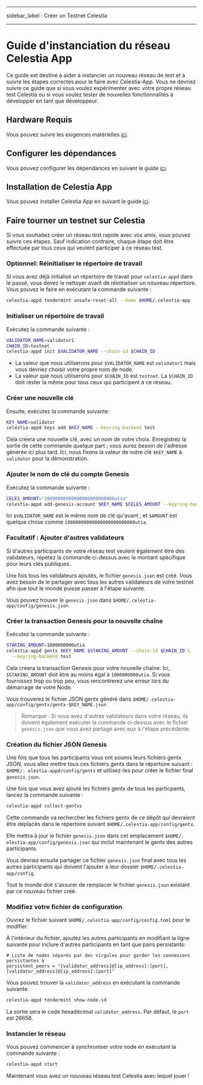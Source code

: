 - - -
sidebar_label : Créer un Testnet Celestia
- - -

# Guide d'instanciation du réseau Celestia App

Ce guide est destiné à aider à instancier un nouveau réseau de test et à suivre les étapes correctes pour le faire avec Celestia-App. Vous ne devriez suivre ce guide que si vous voulez expérimenter avec votre propre réseau test Celestia ou si vous voulez tester de nouvelles fonctionnalités à développer en tant que développeur.

## Hardware Requis

Vous pouvez suivre les exigences matérielles [ici](../nodes/validator-node.md#hardware-requirements).

## Configurer les dépendances

Vous pouvez configurer les dépendances en suivant le guide [ici](./environment.md).

## Installation de Celestia App

Vous pouvez installer Celestia App en suivant le guide [ici](./celestia-app.md).

## Faire tourner un testnet sur Celestia

Si vous souhaitez créer un réseau test rapide avec vos amis, vous pouvez suivre ces étapes. Sauf indication contraire, chaque étape doit être effectuée par tous ceux qui veulent participer à ce réseau test.

### Optionnel: Réinitialiser le répertoire de travail

Si vous avez déjà initialisé un répertoire de travail pour `celestia-appd` dans le passé, vous devez le nettoyer avant de réinitialiser un nouveau répertoire. Vous pouvez le faire en exécutant la commande suivante :

```sh
celestia-appd tendermint unsafe-reset-all --home $HOME/.celestia-app
```

### Initialiser un répertoire de travail

Exécutez la commande suivante :

```sh
VALIDATOR_NAME=validator1
CHAIN_ID=testnet
celestia-appd init $VALIDATOR_NAME --chain-id $CHAIN_ID
```

* La valeur que nous utiliserons pour `$VALIDATOR_NAME` est `validator1` mais vous devriez choisir votre propre nom de node.
* La valeur que nous utiliserons pour `$CHAIN_ID` est `testnet`. La `$CHAIN_ID` doit rester la même pour tous ceux qui participent à ce réseau.

### Créer une nouvelle clé

Ensuite, exécutez la commande suivante:

```sh
KEY_NAME=validator
celestia-appd keys add $KEY_NAME --keyring-backend test
```

Cela créera une nouvelle clé, avec un nom de votre choix. Enregistrez la sortie de cette commande quelque part ; vous aurez besoin de l'adresse générée ici plus tard. Ici, nous fixons la valeur de notre clé `$KEY_NAME` à `validator` pour la démonstration.

### Ajouter le nom de clé du compte Genesis

Exécutez la commande suivante :

```sh
CELES_AMOUNT="10000000000000000000000000utia"
celestia-appd add-genesis-account $KEY_NAME $CELES_AMOUNT --keyring-backend test
```

Ici `$VALIDATOR_NAME` est le même nom de clé qu'avant ; et `$AMOUNT` est quelque chose comme `10000000000000000000000000utia`.

### Facultatif : Ajouter d'autres validateurs

Si d'autres participants de votre réseau test veulent également être des validateurs, répétez la commande ci-dessus avec le montant spécifique pour leurs clés publiques.

Une fois tous les validateurs ajoutés, le fichier `genesis.json` est créé. Vous avez besoin de le partager avec tous les autres validateurs de votre testnet afin que tout le monde puisse passer à l'étape suivante.

Vous pouvez trouver le `genesis.json` dans `$HOME/.celestia-app/config/genesis.json`

### Créer la transaction Genesis pour la nouvelle chaîne

Exécutez la commande suivante :

```sh
STAKING_AMOUNT=1000000000utia
celestia-appd gentx $KEY_NAME $STAKING_AMOUNT --chain-id $CHAIN_ID \
  --keyring-backend test
```

Cela créera la transaction Genesis pour votre nouvelle chaîne. Ici, `$STAKING_AMOUNT` doit être au moins égal à `1000000000utia`. Si vous fournissez trop ou trop peu, vous rencontrerez une erreur lors du démarrage de votre Node.

Vous trouverez le fichier JSON gentx généré dans `$HOME/.celestia-
app/config/gentx/gentx-$KEY_NAME.json`

> Remarque : Si vous avez d'autres validateurs dans votre réseau, ils doivent également exécuter la commande ci-dessus avec le fichier `genesis.json` que vous avez partagé avec eux à l'étape précédente.

### Création du fichier JSON Genesis

Une fois que tous les participants vous ont soumis leurs fichiers gentx JSON, vous allez mettre tous ces fichiers gentx dans le répertoire suivant : `$HOME/. elestia-appd/config/gentx` et utilisez-les pour créer le fichier final `genesis.json`.

Une fois que vous avez ajouté les fichiers gentx de tous les particpants, lancez la commande suivante :

```sh
celestia-appd collect-gentxs
```

Cette commande va rechercher les fichiers gentx de ce dépôt qui devraient être déplacés dans le répertoire suivant `$HOME/.celestia-app/config/gentx`.

Elle mettra à jour le fichier `genesis.json` dans cet emplacement `$HOME/. elestia-app/config/genesis.json` qui inclut maintenant le gentx des autres participants.

Vous devriez ensuite partager ce fichier `genesis.json` final avec tous les autres participants qui doivent l'ajouter à leur dossier `$HOME/.celestia-app/config`.

Tout le monde doit s'assurer de remplacer le fichier `genesis.json` existant par ce nouveau fichier créé.

### Modifiez votre fichier de configuration

Ouvrez le fichier suivant `$HOME/.celestia-app/config/config.toml` pour le modifier.

À l'intérieur du fichier, ajoutez les autres participants en modifiant la ligne suivante pour inclure d'autres participants en tant que pairs persistants:

```text
# Liste de nodes séparés par des virgules pour garder les connexions persistantes à
persistent_peers = "[validator_address]@[ip_address]:[port],[validator_address]@[ip_address]:[port]"
```

Vous pouvez trouver la `validator_address` en exécutant la commande suivante:

```sh
celestia-appd tendermint show-node-id
```

La sortie sera le code hexadécimal `validator_address`. Par défaut, le `port` est 26656.

### Instancier le réseau

Vous pouvez commencer à synchroniser votre node en exécutant la commande suivante :

```sh
celestia-appd start
```

Maintenant vous avez un nouveau réseau test Celestia avec lequel jouer !
